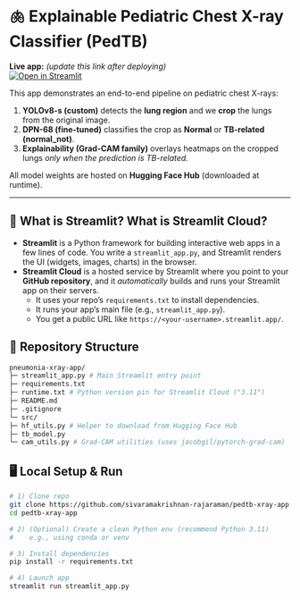 # 🫁 Explainable Pediatric Chest X-ray Classifier (PedTB)

**Live app:** *(update this link after deploying)*  
[![Open in Streamlit](https://static.streamlit.io/badges/streamlit_badge_black_white.svg)](https://pedtb-xray-app.streamlit.app/)

This app demonstrates an end-to-end pipeline on pediatric chest X-rays:

1. **YOLOv8-s (custom)** detects the **lung region** and we **crop** the lungs from the original image.  
2. **DPN-68 (fine-tuned)** classifies the crop as **Normal** or **TB-related (normal_not)**.  
3. **Explainability (Grad-CAM family)** overlays heatmaps on the cropped lungs *only when the prediction is TB-related.*

All model weights are hosted on **Hugging Face Hub** (downloaded at runtime).

---

## 🧭 What is Streamlit? What is Streamlit Cloud?

- **Streamlit** is a Python framework for building interactive web apps in a few lines of code. You write a `streamlit_app.py`, and Streamlit renders the UI (widgets, images, charts) in the browser.
- **Streamlit Cloud** is a hosted service by Streamlit where you point to your **GitHub repository**, and it *automatically* builds and runs your Streamlit app on their servers.  
  - It uses your repo’s `requirements.txt` to install dependencies.
  - It runs your app’s main file (e.g., `streamlit_app.py`).
  - You get a public URL like `https://<your-username>.streamlit.app/`.

## 🧱 Repository Structure
```bash
pneumonia-xray-app/
├─ streamlit_app.py # Main Streamlit entry point
├─ requirements.txt
├─ runtime.txt # Python version pin for Streamlit Cloud ("3.11")
├─ README.md
├─ .gitignore
└─ src/
├─ hf_utils.py # Helper to download from Hugging Face Hub
├─ tb_model.py 
└─ cam_utils.py # Grad-CAM utilities (uses jacobgil/pytorch-grad-cam)
```
## 🖥️ Local Setup & Run

```bash
# 1) Clone repo
git clone https://github.com/sivaramakrishnan-rajaraman/pedtb-xray-app.git
cd pedtb-xray-app

# 2) (Optional) Create a clean Python env (recommend Python 3.11)
#    e.g., using conda or venv

# 3) Install dependencies
pip install -r requirements.txt

# 4) Launch app
streamlit run streamlit_app.py

```
